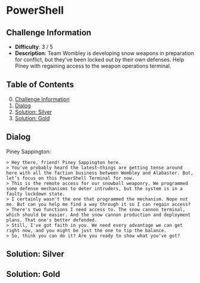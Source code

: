 # PowerShell

## Challenge Information
- **Difficulty**: 3 / 5
- **Description**: Team Wombley is developing snow weapons in preparation for conflict, but they've been locked out by their own defenses. Help Piney with regaining access to the weapon operations terminal.

## Table of Contents
0. [Challenge Information](#challenge-information)
1. [Dialog](#dialog)
2. [Solution: Silver](#solution-silver)
3. [Solution: Gold](#solution-gold)

## Dialog
Piney Sappington:
```
> Hey there, friend! Piney Sappington here.
> You've probably heard the latest—things are getting tense around here with all the faction business between Wombley and Alabaster. But, let’s focus on this PowerShell Terminal for now.
> This is the remote access for our snowball weaponry. We programmed some defense mechanisms to deter intruders, but the system is in a faulty lockdown state.
> I certainly wasn't the one that programmed the mechanism. Nope not me. But can you help me find a way through it so I can regain access?
> There's two functions I need access to. The snow cannon terminal, which should be easier. And the snow cannon production and deployment plans. That one's better defended.
> Still, I've got faith in you. We need every advantage we can get right now, and you might be just the one to tip the balance.
> So, think you can do it? Are you ready to show what you've got?
```

## Solution: Silver

## Solution: Gold
